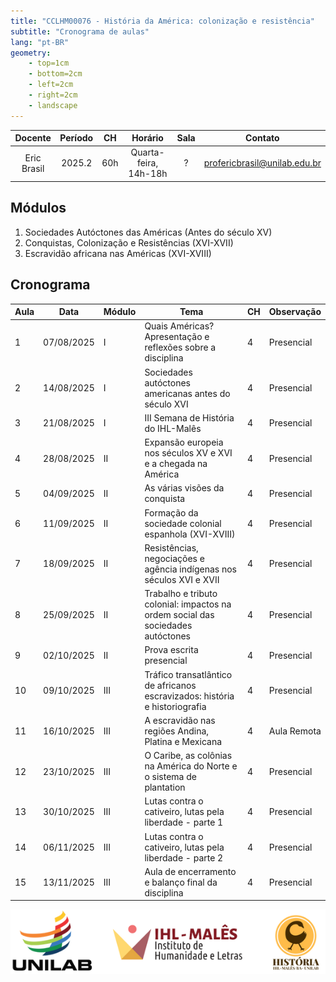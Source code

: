 ```yaml
---
title: "CCLHM00076 - História da América: colonização e resistência"
subtitle: "Cronograma de aulas"
lang: "pt-BR"
geometry:
    - top=1cm
    - bottom=2cm
    - left=2cm
    - right=2cm
    - landscape
---
```


| Docente     | Período | CH  | Horário               | Sala | Contato |
|:-----------:|:-------:|:---:|:---------------------:|:----:|:---------------------------:|
| Eric Brasil | 2025.2  | 60h | Quarta-feira, 14h-18h | ?    | profericbrasil@unilab.edu.br|

## Módulos

1. Sociedades Autóctones das Américas (Antes do século XV)  
2. Conquistas, Colonização e Resistências (XVI-XVII)  
3. Escravidão africana nas Américas (XVI-XVIII)

## Cronograma

| Aula | Data       | Módulo | Tema                                                                                  | CH | Observação           |
|------|------------|--------|---------------------------------------------------------------------------------------|----|----------------------|
| 1    | 07/08/2025 | I      | Quais Américas? Apresentação e reflexões sobre a disciplina                           | 4  | Presencial           |
| 2    | 14/08/2025 | I      | Sociedades autóctones americanas antes do século XVI                                  | 4  | Presencial           |
| 3    | 21/08/2025 | I      | III Semana de História do IHL-Malês                                                   | 4  | Presencial           |
| 4    | 28/08/2025 | II     | Expansão europeia nos séculos XV e XVI e a chegada na América                         | 4  | Presencial           |
| 5    | 04/09/2025 | II     | As várias visões da conquista                                                         | 4  | Presencial           |
| 6    | 11/09/2025 | II     | Formação da sociedade colonial espanhola (XVI-XVIII)                                  | 4  | Presencial           |
| 7    | 18/09/2025 | II     | Resistências, negociações e agência indígenas nos séculos XVI e XVII                  | 4  | Presencial           |
| 8    | 25/09/2025 | II     | Trabalho e tributo colonial: impactos na ordem social das sociedades autóctones       | 4  | Presencial           |
| 9    | 02/10/2025 | II     | Prova escrita presencial                                                              | 4  | Presencial           |
| 10   | 09/10/2025 | III    | Tráfico transatlântico de africanos escravizados: história e historiografia           | 4  | Presencial           |
| 11   | 16/10/2025 | III    | A escravidão nas regiões Andina, Platina e Mexicana                                   | 4  | Aula Remota          |
| 12   | 23/10/2025 | III    | O Caribe, as colônias na América do Norte e o sistema de plantation                   | 4  | Presencial           |
| 13   | 30/10/2025 | III    | Lutas contra o cativeiro, lutas pela liberdade - parte 1                              | 4  | Presencial           |
| 14   | 06/11/2025 | III    | Lutas contra o cativeiro, lutas pela liberdade - parte 2                              | 4  | Presencial           |
| 15   | 13/11/2025 | III    | Aula de encerramento e balanço final da disciplina                                    | 4  | Presencial           |

![](imgs/banner_logos_hist.png)
